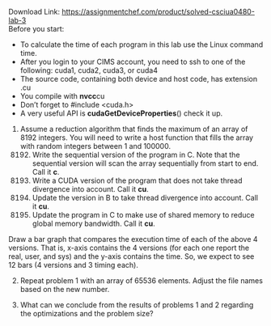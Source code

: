 Download Link: https://assignmentchef.com/product/solved-csciua0480-lab-3
<br>
Before you start:

<ul>

 <li>To calculate the time of each program in this lab use the Linux command time.</li>

 <li>After you login to your CIMS account, you need to ssh to one of the following: cuda1, cuda2, cuda3, or cuda4</li>

 <li>The source code, containing both device and host code, has extension .cu</li>

 <li>You compile with <strong>nvcc</strong>cu</li>

 <li>Don’t forget to #include &lt;cuda.h&gt;</li>

 <li>A very useful API is <strong>cudaGetDeviceProperties</strong>() check it up.</li>

</ul>

<strong> </strong>

<ol>

 <li>Assume a reduction algorithm that finds the maximum of an array of 8192 integers. You will need to write a host function that fills the array with random integers between 1 and 100000.

  <ol start="8192">

   <li>Write the sequential version of the program in C. Note that the sequential version will scan the array sequentially from start to end. Call it <strong>c</strong>.</li>

   <li>Write a CUDA version of the program that does not take thread divergence into account. Call it <strong>cu</strong>.</li>

   <li>Update the version in B to take thread divergence into account. Call it <strong>cu</strong>.</li>

   <li>Update the program in C to make use of shared memory to reduce global memory bandwidth. Call it <strong>cu</strong>.</li>

  </ol></li>

</ol>

Draw a bar graph that compares the execution time of each of the above 4 versions. That is, x-axis contains the 4 versions (for each one report the real, user, and sys) and the y-axis contains the time. So, we expect to see 12 bars (4 versions and 3 timing each).




<ol start="2">

 <li>Repeat problem 1 with an array of 65536 elements. Adjust the file names based on the new number.</li>

</ol>




<ol start="3">

 <li>What can we conclude from the results of problems 1 and 2 regarding the optimizations and the problem size?</li>

</ol>
